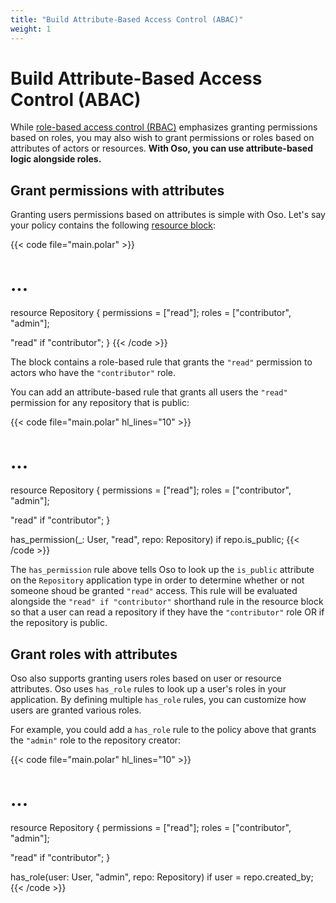 ```yaml
---
title: "Build Attribute-Based Access Control (ABAC)"
weight: 1
---
```


# Build Attribute-Based Access Control (ABAC)

While [role-based access control (RBAC)](guides/rbac) emphasizes granting permissions based on roles, you may also wish to grant permissions or roles based on attributes of actors or resources. **With Oso, you can use attribute-based logic alongside roles.**

## Grant permissions with attributes

Granting users permissions based on attributes is simple with Oso. Let's say your policy contains the following [resource block](reference/polar/polar-syntax#actor-and-resource-blocks):

{{< code file="main.polar" >}}
# ...

resource Repository {
  permissions = ["read"];
  roles = ["contributor", "admin"];

  "read" if "contributor";
}
{{< /code >}}

The block contains a role-based rule that grants the `"read"` permission to actors who have the `"contributor"` role.

You can add an attribute-based rule that grants all users the `"read"` permission for any repository that is public:

{{< code file="main.polar" hl_lines="10" >}}
# ...

resource Repository {
  permissions = ["read"];
  roles = ["contributor", "admin"];

  "read" if "contributor";
}

has_permission(_: User, "read", repo: Repository) if repo.is_public;
{{< /code >}}

The `has_permission` rule above tells Oso to look up the `is_public` attribute on the `Repository` application type in order to determine whether or not someone shoud be granted `"read"` access.
This rule will be evaluated alongside the `"read" if "contributor"` shorthand rule in the resource block so that a user can read a repository if they have the `"contributor"` role OR if the repository is public.

## Grant roles with attributes

Oso also supports granting users roles based on user or resource attributes. Oso uses `has_role` rules to look up a user's roles in your application. By defining multiple `has_role` rules,  you can customize how users are granted various roles.

For example, you could add a `has_role` rule to the policy above that grants the `"admin"` role to the repository creator:

{{< code file="main.polar" hl_lines="10" >}}
# ...

resource Repository {
  permissions = ["read"];
  roles = ["contributor", "admin"];

  "read" if "contributor";
}

has_role(user: User, "admin", repo: Repository) if user = repo.created_by;
{{< /code >}}
